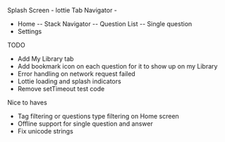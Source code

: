 Splash Screen - lottie
Tab Navigator -
  - Home
    -- Stack Navigator
      -- Question List
      -- Single question
  - Settings

TODO
- Add My Library tab
- Add bookmark icon on each question for it to show up on my Library
- Error handling on network request failed
- Lottie loading and splash indicators
- Remove setTimeout test code

Nice to haves
- Tag filtering or questions type filtering on Home screen
- Offline support for single question and answer
- Fix unicode strings
